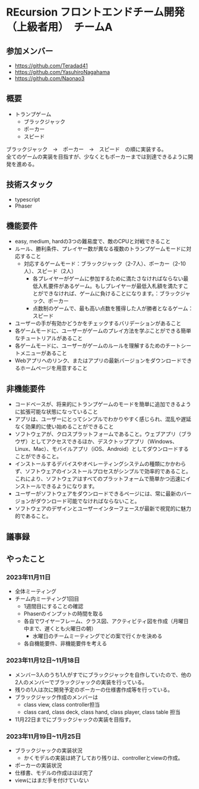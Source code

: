 # REcursion フロントエンドチーム開発（上級者用）　チームA

## 参加メンバー
- https://github.com/Teradad41
- https://github.com/YasuhiroNagahama
- https://github.com/Naonao3

## 概要
- トランプゲーム
  - ブラックジャック
  - ポーカー
  - スピード
    
ブラックジャック　→　ポーカー　→　スピード　の順に実装する。<br>
全てのゲームの実装を目指すが、少なくともポーカーまでは到達できるように開発を進める。

## 技術スタック
- typescript 
- Phaser

## 機能要件
- easy, medium, hardの3つの難易度で、敵のCPUと対戦できること
- ルール、勝利条件、プレイヤー数が異なる複数のトランプゲームモードに対応すること
  - 対応するゲームモード：ブラックジャック（2-7人）、ポーカー（2-10人）、スピード（2人）
    - 各プレイヤーがゲームに参加するために満たさなければならない最低入札要件があるゲーム。もしプレイヤーが最低入札額を満たすことができなければ、ゲームに負けることになります。：ブラックジャック、ポーカー
    - 点数制のゲームで、最も高い点数を獲得した人が勝者となるゲーム：スピード
- ユーザーの手が有効かどうかをチェックするバリデーションがあること
- 各ゲームモードに、ユーザーがゲームのプレイ方法を学ぶことができる簡単なチュートリアルがあること
- 各ゲームモードに、ユーザーがゲームのルールを理解するためのチートシートメニューがあること
- Webアプリへのリンク、またはアプリの最新バージョンをダウンロードできるホームページを用意すること

## 非機能要件
- コードベースが、将来的にトランプゲームのモードを簡単に追加できるように拡張可能な状態になっていること
- アプリは、ユーザーにとってシンプルでわかりやすく感じられ、混乱や遅延なく効果的に使い始めることができること
- ソフトウェアが、クロスプラットフォームであること。ウェブアプリ（ブラウザ）としてアクセスできるほか、デスクトップアプリ（Windows、Linux、Mac）、モバイルアプリ（iOS、Android）としてダウンロードすることができること。
- インストールするデバイスやオペレーティングシステムの種類にかかわらず、ソフトウェアのインストールプロセスがシンプルで効率的であること。これにより、ソフトウェアはすべてのプラットフォームで簡単かつ迅速にインストールできるようになります。
- ユーザーがソフトウェアをダウンロードできるページには、常に最新のバージョンがダウンロード可能でなければならないこと。
- ソフトウェアのデザインとユーザーインターフェースが最新で視覚的に魅力的であること。

## 議事録
**やったこと**
- 

### 2023年11月11日
- 全体ミーティング
- チーム内ミーティング1回目
  - 1週間目にすることの確認
  - Phaserのインプットの時間を取る
  - 各自でワイヤーフレーム、クラス図、アクティビティ図を作成（月曜日中まで、遅くとも火曜日の朝）
    - 水曜日のチームミーティングでどの案で行くかを決める 
  -  各自機能要件、非機能要件を考える


### 2023年11月12日~11月18日
- メンバー3人のうち1人がすでにブラックジャックを自作していたので、他の2人のメンバーでブラックジャックの実装を行っている。
- 残りの1人は次に開発予定のポーカーの仕様書作成等を行っている。
- ブラックジャック作成のメンバーは
  - class view, class controller担当
  - class card, class deck, class hand, class player, class table 担当
- 11月22日までにブラックジャックの実装を目指す。

### 2023年11月19日~11月25日
- ブラックジャックの実装状況
  - かくモデルの実装は終了しており残りは、controllerとviewの作成。
- ポーカーの実装状況
 - 仕様書、モデルの作成はほぼ完了
 - viewにはまだ手を付けていない  


